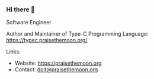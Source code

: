 ### Hi there 👋

Software Engineer

Author and Maintainer of Type-C Programming Language: https://typec.praisethemoon.org/

Links:
- Website: https://praisethemoon.org
- Contact: doit@praisethemoon.org 
